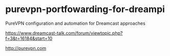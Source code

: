 # purevpn-portfowarding-for-dreampi

PureVPN configuration and automation for Dreamcast approaches

https://www.dreamcast-talk.com/forum/viewtopic.php?f=3&t=16184&start=10

http://purevpn.com
